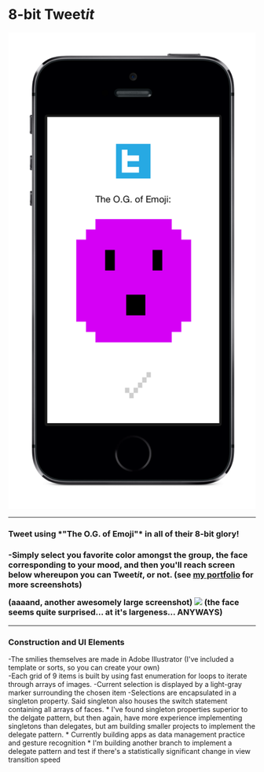 <h1>8-bit Tweet<em>it</em></h1>
<img src="https://raw.githubusercontent.com/MadArkitekt/8bit-Tweetit/master/8bit2.png">
<hr>
<h3>Tweet using *"The O.G. of Emoji"* in all of their 8-bit glory!<h3>
<p>
-Simply select you favorite color amongst the group, the face corresponding to your mood, and then you'll reach screen below whereupon you can Tweet<em>it</em>, or not. (see <a href="http://edsalter.co"> my portfolio</a> for more screenshots)</p>
(aaaand, another awesomely large screenshot)
<img src="https://raw.githubusercontent.com/MadArkitekt/MadArkitekt.github.io/master/assets/images/8bit@2x.png">
(the face seems quite surprised... at it's largeness... ANYWAYS)
<hr>
<h3>Construction and UI Elements</h3>
<p>
-The smilies themselves are made in Adobe Illustrator (I've included a template or sorts, so you can create your own)<br>
-Each grid of 9 items is built by using fast enumeration for loops to iterate through arrays of images.
-Current selection is displayed by a light-gray marker surrounding the chosen item
-Selections are encapsulated in a singleton property. Said singleton also houses the switch statement containing all arrays of faces.
* I've found singleton properties superior to the delgate pattern, but then again, have more experience implementing singletons than delegates, but am building smaller projects to implement the delegate pattern. 
* Currently building apps as data management practice and gesture recognition
* I'm building another branch to implement a delegate pattern and test if there's a statistically significant change in view transition speed

